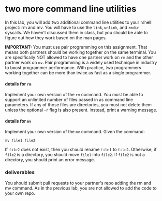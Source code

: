 # two more command line utilities

In this lab, you will add two additional command line utilities to your rshell project: rm and mv.
You will have to use the `link`, `unlink`, and `rmdir` syscalls.
We haven't discussed them in class, but you should be able to figure out how they work based on the man pages.

**IMPORTANT:**
You must use pair programming on this assignment.
That means both partners should be working together on the same terminal.
You are specifically NOT allowed to have one partner work on `rm` and the other partner work on `mv`.
Pair programming is a widely used technique in industry to boost programmer performance.
With practice, two programmers working together can be more than twice as fast as a single programmer.

#### details for `rm`

Implement your own version of the `rm` command.
You must be able to support an unlimited number of files passed in as command line parameters.
If any of those files are directories, you must not delete them unless the optional `-r` flag is also present.
Instead, print a warning message.

#### details for `mv`

Implement your own version of the `mv` command.
Given the command:

```
mv file1 file2
```

If `file2` does not exist, then you should rename `file1` to `file2`.
Otherwise, if `file2` is a directory, you should move `file1` into `file2`.
If `file2` is not a directory, you should print an error message.

### deliverables

You should submit pull requests to your partner's repo adding the rm and mv command.
As in the previous lab, you are not allowed to add the code to your own repo.
